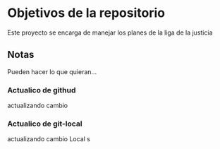 # Objetivos de la repositorio

Este proyecto se encarga de manejar los planes de la liga de la justicia


## Notas
Pueden hacer lo que quieran...

### Actualico de githud
actualizando cambio


### Actualico de git-local
actualizando cambio  Local s
